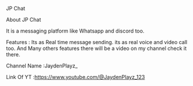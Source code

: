 JP Chat

About JP Chat 

It is a messaging platform like Whatsapp and discord too.

Features :
Its as Real time message sending.
its as real voice and video call too.
And Many others features there will be a video on my channel check it there.

Channel Name :JaydenPlayz_

Link Of YT :https://www.youtube.com/@JaydenPlayz_123

